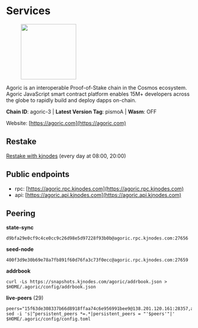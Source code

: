 # Services

<figure><img src="https://raw.githubusercontent.com/kj89/testnet_manuals/main/pingpub/logos/agoric.png" width="150" alt=""><figcaption></figcaption></figure>

Agoric is an interoperable Proof-of-Stake chain in the Cosmos ecosystem.  Agoric JavaScript smart contract platform enables 15M+ developers across the  globe to rapidly build and deploy dapps on-chain.

**Chain ID**: agoric-3 | **Latest Version Tag**: pismoA | **Wasm**: OFF

Website: [https://agoric.com](https://agoric.com)

## Restake

[Restake with kjnodes](https://restake.app/agoric/agoricvaloper1ku5sm2twlsywdrp4wz3kfwgyrtqtp0lpr3nvk8) (every day at 08:00, 20:00)
## Public endpoints

* rpc: [https://agoric.rpc.kjnodes.com](https://agoric.rpc.kjnodes.com)
* api: [https://agoric.api.kjnodes.com](https://agoric.api.kjnodes.com)

## Peering

**state-sync**

```
d9bfa29e0cf9c4ce0cc9c26d98e5d97228f93b0b@agoric.rpc.kjnodes.com:27656
```

**seed-node**

```
400f3d9e30b69e78a7fb891f60d76fa3c73f0ecc@agoric.rpc.kjnodes.com:27659
```

**addrbook**
```
curl -Ls https://snapshots.kjnodes.com/agoric/addrbook.json > $HOME/.agoric/config/addrbook.json
```

**live-peers** (29)
```
peers="15f63de308337b66d8918ffaa74c6e956991bee9@138.201.120.161:28357,af77fd96cb62c6011272ee67390e540504b47fd9@51.222.42.205:26656,320dd22ee85e2b68f891b670331eb9fec9dc419e@80.64.208.63:26656,b8701af626159c0aac2d47b6009ce22988c32813@14.224.158.246:26656,711f6f36a6ec3924b6d721de6adce604092e59f2@116.202.226.169:26656,d9bfa29e0cf9c4ce0cc9c26d98e5d97228f93b0b@65.109.88.38:27656,f1966845bebd30816f18635a20b86e6781211616@95.111.253.200:26656,5022bd3923ee72daa472b9ebee0e915f86f71f95@65.109.22.2:26656,f095bb53006ebddcbbf29c8df70dddcba6419e36@142.93.145.13:26656,a38a30c1dd31f63be2befd40b82964b215c3c288@165.22.251.28:26656,0837c0dac0bb15e79e64207bb0fa5a9a6fa42ad4@178.62.116.62:26656,4eea1e0a22d8d2ade108fc5f8e07d6d6e711e909@65.108.10.138:26656,853f52516e409ef3ec4921767abd02b151f5ecb7@146.59.81.23:26661,e780b9c3b6f761efb7ba3bca74d3011f9bdf4bfd@139.59.8.48:26060,1312bbbd4ed1e58b9e4eb1d7788187a4607915e9@165.22.199.234:26060,ca4c3b9d0cf78d934a3b972c328db2e4a9a66c42@64.32.40.134:26656,2aedd7163a8ee725507e461b13fb90c091ee1c42@128.0.51.32:26656,2bda83f1501d30187e662c59d75ed4ffffcf8004@135.181.142.117:26656,0f642db2770d4dd3e0d030b2f14f1365e40f3b38@185.146.148.101:26657,d56af8cb0716909f9b804e7dec8c1d34ae4eed16@65.108.142.81:26676,1dfd1a8be38d892fa485e1b417bcf5f225b3f638@185.210.219.66:26656,0464c8dded70d01f5ab50a8d6047a6b27ddf2ccd@84.244.95.232:26656,1d4d7b77e79c2dad9e8586df4f30c7b550f5d49b@3.8.160.134:26656,0861af66b3f637db967120d690758ee08222794c@75.119.148.118:36656,c84170667fcf54024b24f05b2f9dd6608570ac8c@157.90.35.145:28656,aede0d57cd77051cf1270675fa770c22e8074501@64.32.40.117:26656,d03a9974f14ae380fdb7caf46ec71ce5278f0356@34.72.231.9:26656,f4b809dcf7004b8a30eaa4e9bb0a65164368b75a@49.12.165.122:26656,63bd6649f80362ce513027d99ef32c826fdbd259@45.9.62.136:26656"
sed -i 's|^persistent_peers *=.*|persistent_peers = "'$peers'"|' $HOME/.agoric/config/config.toml
```
